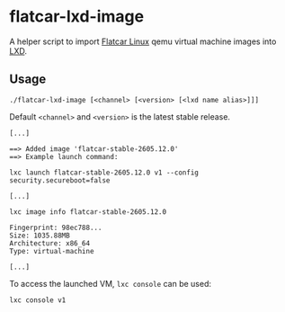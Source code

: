 # flatcar-lxd-image

A helper script to import [Flatcar Linux](https://kinvolk.io/flatcar-container-linux/)
qemu virtual machine images into [LXD](https://linuxcontainers.org/lxd/).

## Usage

```
./flatcar-lxd-image [<channel> [<version> [<lxd name alias>]]]
```

Default `<channel>` and `<version>` is the latest stable release.

```
[...]

==> Added image 'flatcar-stable-2605.12.0'
==> Example launch command:

lxc launch flatcar-stable-2605.12.0 v1 --config security.secureboot=false

[...]

lxc image info flatcar-stable-2605.12.0

Fingerprint: 98ec788...
Size: 1035.88MB
Architecture: x86_64
Type: virtual-machine

[...]
```

To access the launched VM, `lxc console` can be used:

```
lxc console v1
```
